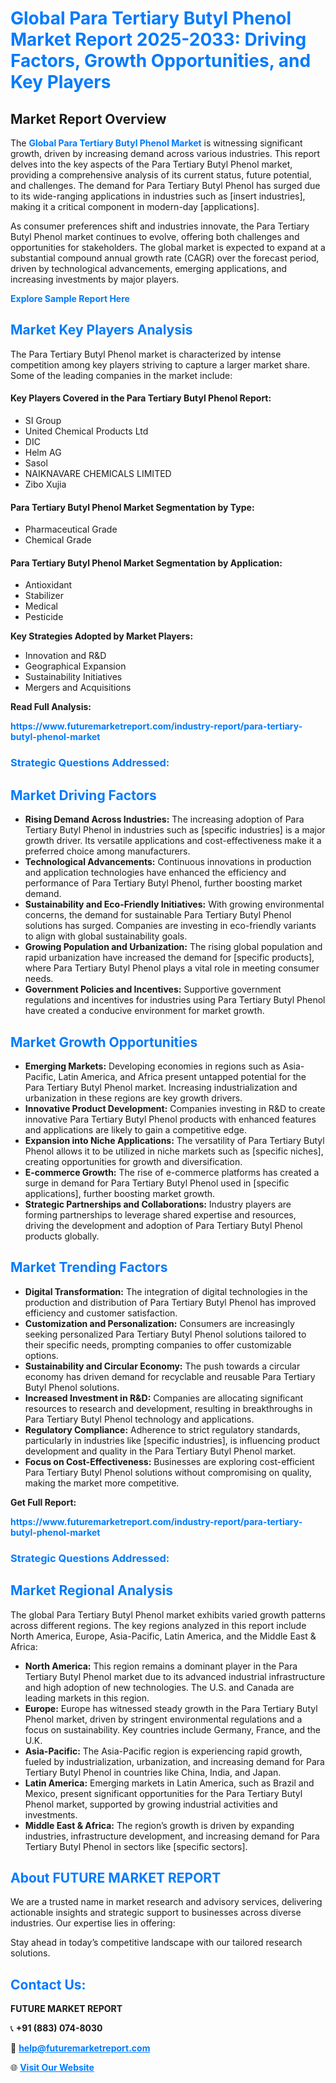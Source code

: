 <h1 style="color: #007BFF;">Global Para Tertiary Butyl Phenol Market Report 2025-2033: Driving Factors, Growth Opportunities, and Key Players</h1>

<section id="overview">
<h2>Market Report Overview</h2>
<p>The <a href="https://www.futuremarketreport.com/industry-report/para-tertiary-butyl-phenol-market" style="color: #007BFF; text-decoration: none;"><strong>Global Para Tertiary Butyl Phenol Market</strong></a> is witnessing significant growth, driven by increasing demand across various industries. This report delves into the key aspects of the Para Tertiary Butyl Phenol market, providing a comprehensive analysis of its current status, future potential, and challenges. The demand for Para Tertiary Butyl Phenol has surged due to its wide-ranging applications in industries such as [insert industries], making it a critical component in modern-day [applications].</p>
<p>As consumer preferences shift and industries innovate, the Para Tertiary Butyl Phenol market continues to evolve, offering both challenges and opportunities for stakeholders. The global market is expected to expand at a substantial compound annual growth rate (CAGR) over the forecast period, driven by technological advancements, emerging applications, and increasing investments by major players.</p>
</section>

<section id="overview">
<p><a href="https://www.futuremarketreport.com/request-sample/reportId=84759" style="color: #007BFF; text-decoration: none;"><strong>Explore Sample Report Here</strong></a></p>
</section>

<section id="key-players">
<h2 style="color: #007BFF;">Market Key Players Analysis</h2>
<p>The Para Tertiary Butyl Phenol market is characterized by intense competition among key players striving to capture a larger market share. Some of the leading companies in the market include:</p>
<h4>Key Players Covered in the Para Tertiary Butyl Phenol Report:</h4>
<ul><li>SI Group</li><li>United Chemical Products Ltd</li><li>DIC</li><li>Helm AG</li><li>Sasol</li><li>NAIKNAVARE CHEMICALS LIMITED</li><li>Zibo Xujia</li></ul>
<h4>Para Tertiary Butyl Phenol Market Segmentation by Type:</h4>
<ul><li>Pharmaceutical Grade</li><li>Chemical Grade</li></ul>

<h4>Para Tertiary Butyl Phenol Market Segmentation by Application:</h4>
<ul><li>Antioxidant</li><li>Stabilizer</li><li>Medical</li><li>Pesticide</li></ul>
<p><strong>Key Strategies Adopted by Market Players:</strong></p>
<ul>
<li>Innovation and R&D</li>
<li>Geographical Expansion</li>
<li>Sustainability Initiatives</li>
<li>Mergers and Acquisitions</li>
</ul>
</section>

<section>
<p><strong>Read Full Analysis: </strong></p><a href="https://www.futuremarketreport.com/industry-report/para-tertiary-butyl-phenol-market" style="color: #007BFF; text-decoration: none;"><strong>https://www.futuremarketreport.com/industry-report/para-tertiary-butyl-phenol-market</strong></a>
<h3 style="color: #007BFF;">Strategic Questions Addressed:</h3>
</section>

<section id="driving-factors">
<h2 style="color: #007BFF;">Market Driving Factors</h2>
<ul>
<li><strong>Rising Demand Across Industries:</strong> The increasing adoption of Para Tertiary Butyl Phenol in industries such as [specific industries] is a major growth driver. Its versatile applications and cost-effectiveness make it a preferred choice among manufacturers.</li>
<li><strong>Technological Advancements:</strong> Continuous innovations in production and application technologies have enhanced the efficiency and performance of Para Tertiary Butyl Phenol, further boosting market demand.</li>
<li><strong>Sustainability and Eco-Friendly Initiatives:</strong> With growing environmental concerns, the demand for sustainable Para Tertiary Butyl Phenol solutions has surged. Companies are investing in eco-friendly variants to align with global sustainability goals.</li>
<li><strong>Growing Population and Urbanization:</strong> The rising global population and rapid urbanization have increased the demand for [specific products], where Para Tertiary Butyl Phenol plays a vital role in meeting consumer needs.</li>
<li><strong>Government Policies and Incentives:</strong> Supportive government regulations and incentives for industries using Para Tertiary Butyl Phenol have created a conducive environment for market growth.</li>
</ul>
</section>

<section id="growth-opportunities">
<h2 style="color: #007BFF;">Market Growth Opportunities</h2>
<ul>
<li><strong>Emerging Markets:</strong> Developing economies in regions such as Asia-Pacific, Latin America, and Africa present untapped potential for the Para Tertiary Butyl Phenol market. Increasing industrialization and urbanization in these regions are key growth drivers.</li>
<li><strong>Innovative Product Development:</strong> Companies investing in R&D to create innovative Para Tertiary Butyl Phenol products with enhanced features and applications are likely to gain a competitive edge.</li>
<li><strong>Expansion into Niche Applications:</strong> The versatility of Para Tertiary Butyl Phenol allows it to be utilized in niche markets such as [specific niches], creating opportunities for growth and diversification.</li>
<li><strong>E-commerce Growth:</strong> The rise of e-commerce platforms has created a surge in demand for Para Tertiary Butyl Phenol used in [specific applications], further boosting market growth.</li>
<li><strong>Strategic Partnerships and Collaborations:</strong> Industry players are forming partnerships to leverage shared expertise and resources, driving the development and adoption of Para Tertiary Butyl Phenol products globally.</li>
</ul>
</section>

<section id="trending-factors">
<h2 style="color: #007BFF;">Market Trending Factors</h2>
<ul>
<li><strong>Digital Transformation:</strong> The integration of digital technologies in the production and distribution of Para Tertiary Butyl Phenol has improved efficiency and customer satisfaction.</li>
<li><strong>Customization and Personalization:</strong> Consumers are increasingly seeking personalized Para Tertiary Butyl Phenol solutions tailored to their specific needs, prompting companies to offer customizable options.</li>
<li><strong>Sustainability and Circular Economy:</strong> The push towards a circular economy has driven demand for recyclable and reusable Para Tertiary Butyl Phenol solutions.</li>
<li><strong>Increased Investment in R&D:</strong> Companies are allocating significant resources to research and development, resulting in breakthroughs in Para Tertiary Butyl Phenol technology and applications.</li>
<li><strong>Regulatory Compliance:</strong> Adherence to strict regulatory standards, particularly in industries like [specific industries], is influencing product development and quality in the Para Tertiary Butyl Phenol market.</li>
<li><strong>Focus on Cost-Effectiveness:</strong> Businesses are exploring cost-efficient Para Tertiary Butyl Phenol solutions without compromising on quality, making the market more competitive.</li>
</ul>
</section>

<section>
<p><strong>Get Full Report: </strong></p><a href="https://www.futuremarketreport.com/industry-report/para-tertiary-butyl-phenol-market" style="color: #007BFF; text-decoration: none;"><strong>https://www.futuremarketreport.com/industry-report/para-tertiary-butyl-phenol-market</strong></a>
<h3 style="color: #007BFF;">Strategic Questions Addressed:</h3>
</section>


<section id="regional-analysis">
<h2 style="color: #007BFF;">Market Regional Analysis</h2>
<p>The global Para Tertiary Butyl Phenol market exhibits varied growth patterns across different regions. The key regions analyzed in this report include North America, Europe, Asia-Pacific, Latin America, and the Middle East & Africa:</p>
<ul>
<li><strong>North America:</strong> This region remains a dominant player in the Para Tertiary Butyl Phenol market due to its advanced industrial infrastructure and high adoption of new technologies. The U.S. and Canada are leading markets in this region.</li>
<li><strong>Europe:</strong> Europe has witnessed steady growth in the Para Tertiary Butyl Phenol market, driven by stringent environmental regulations and a focus on sustainability. Key countries include Germany, France, and the U.K.</li>
<li><strong>Asia-Pacific:</strong> The Asia-Pacific region is experiencing rapid growth, fueled by industrialization, urbanization, and increasing demand for Para Tertiary Butyl Phenol in countries like China, India, and Japan.</li>
<li><strong>Latin America:</strong> Emerging markets in Latin America, such as Brazil and Mexico, present significant opportunities for the Para Tertiary Butyl Phenol market, supported by growing industrial activities and investments.</li>
<li><strong>Middle East & Africa:</strong> The region’s growth is driven by expanding industries, infrastructure development, and increasing demand for Para Tertiary Butyl Phenol in sectors like [specific sectors].</li>
</ul>
</section>

<footer>
<h2 style="color: #007BFF;">About FUTURE MARKET REPORT</h2>
<p>We are a trusted name in market research and advisory services, delivering actionable insights and strategic support to businesses across diverse industries. Our expertise lies in offering:</p>

<p>Stay ahead in today’s competitive landscape with our tailored research solutions.</p>

<h2 style="color: #007BFF;">Contact Us:</h2>
<p><strong>FUTURE MARKET REPORT</strong></p>
<p>📞 <strong>+91 (883) 074-8030</strong></p>
<p>📧 <strong><a href="mailto:help@futuremarketreport.com" style="color: #007BFF;">help@futuremarketreport.com</a></strong></p>
<p>🌐 <strong><a href="https://www.futuremarketreport.com/" style="color: #007BFF;">Visit Our Website</a></strong></p>
</footer>